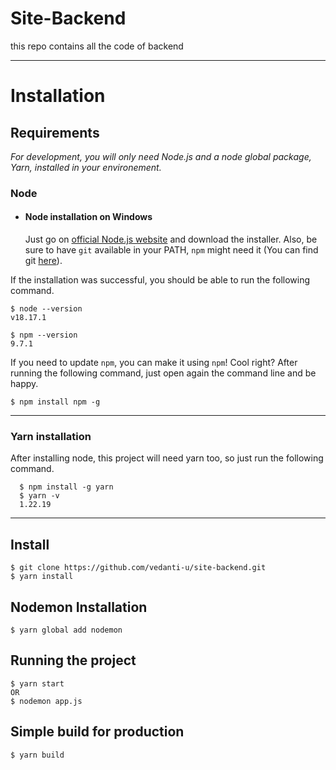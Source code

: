 # Site-Backend

this repo contains all the code of backend

---
# Installation

## Requirements
*For development, you will only need Node.js and a node global package, Yarn, installed in your environement.*

### Node
- #### Node installation on Windows

  Just go on [official Node.js website](https://nodejs.org/) and download the installer.
Also, be sure to have `git` available in your PATH, `npm` might need it (You can find git [here](https://git-scm.com/)).

If the installation was successful, you should be able to run the following command.

    $ node --version
    v18.17.1

    $ npm --version
    9.7.1

If you need to update `npm`, you can make it using `npm`! Cool right? After running the following command, just open again the command line and be happy.

    $ npm install npm -g

---
###
### Yarn installation
  After installing node, this project will need yarn too, so just run the following command.

      $ npm install -g yarn
      $ yarn -v
      1.22.19
---

## Install

    $ git clone https://github.com/vedanti-u/site-backend.git
    $ yarn install

## Nodemon Installation
    $ yarn global add nodemon

## Running the project

    $ yarn start
    OR
    $ nodemon app.js

## Simple build for production

    $ yarn build
